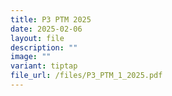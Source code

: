 ```yaml
---
title: P3 PTM 2025
date: 2025-02-06
layout: file
description: ""
image: ""
variant: tiptap
file_url: /files/P3_PTM_1_2025.pdf
---
```

